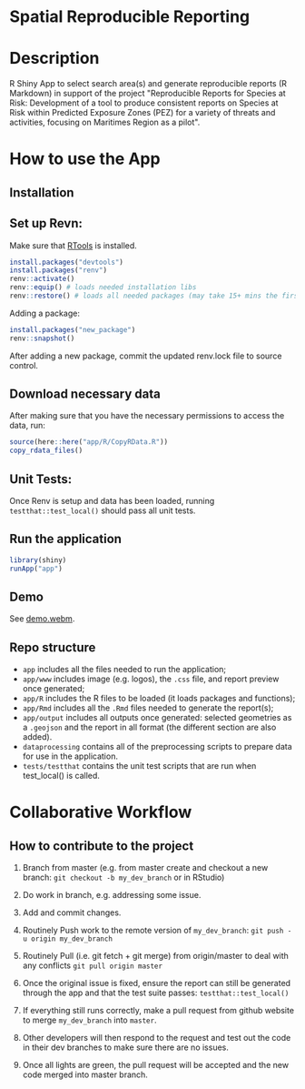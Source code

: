 # Spatial Reproducible Reporting

# Description

R Shiny App to select search area(s) and generate reproducible reports (R Markdown) in support of the project "Reproducible Reports for Species at Risk: Development of a tool to produce consistent reports on Species at Risk within Predicted Exposure Zones (PEZ) for a variety of threats and activities, focusing on Maritimes Region as a pilot".

# How to use the App

## Installation

## Set up Revn:
Make sure that [RTools](https://cran.r-project.org/bin/windows/Rtools/) is installed.  

```r
install.packages("devtools")
install.packages("renv")
renv::activate()
renv::equip() # loads needed installation libs
renv::restore() # loads all needed packages (may take 15+ mins the first time)
```

Adding a package:

``` r
install.packages("new_package")
renv::snapshot()
```

After adding a new package, commit the updated renv.lock file to source control.

## Download necessary data

After making sure that you have the necessary permissions to access the data, run:

``` r
source(here::here("app/R/CopyRData.R"))
copy_rdata_files()
```

## Unit Tests:

Once Renv is setup and data has been loaded, running `testthat::test_local()` should pass all unit tests.

## Run the application

``` r
library(shiny)
runApp("app")
```

## Demo

See [demo.webm](https://github.com/dfo-mar-odis/shinySpatialApp/raw/main/demo.webm).

## Repo structure

-   `app` includes all the files needed to run the application;
-   `app/www` includes image (e.g. logos), the `.css` file, and report preview once generated;
-   `app/R` includes the R files to be loaded (it loads packages and functions);
-   `app/Rmd` includes all the `.Rmd` files needed to generate the report(s);
-   `app/output` includes all outputs once generated: selected geometries as a `.geojson` and the report in all format (the different section are also added).
-   `dataprocessing` contains all of the preprocessing scripts to prepare data for use in the application.
-   `tests/testthat` contains the unit test scripts that are run when test_local() is called.

# **Collaborative Workflow**

## **How to contribute to the project**

1.  Branch from master (e.g. from master create and checkout a new branch: `git checkout -b my_dev_branch` or in RStudio)

2.  Do work in branch, e.g. addressing some issue.

3.  Add and commit changes.

4.  Routinely Push work to the remote version of `my_dev_branch`: `git push -u origin my_dev_branch`

5.  Routinely Pull (i.e. git fetch + git merge) from origin/master to deal with any conflicts `git pull origin master`

6.  Once the original issue is fixed, ensure the report can still be generated through the app and that the test suite passes: `testthat::test_local()`

7.  If everything still runs correctly, make a pull request from github website to merge `my_dev_branch` into `master`.

8.  Other developers will then respond to the request and test out the code in their dev branches to make sure there are no issues.

9.  Once all lights are green, the pull request will be accepted and the new code merged into master branch.
